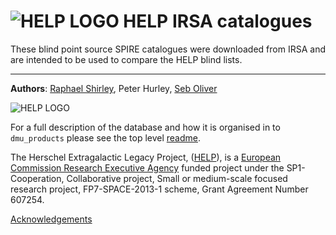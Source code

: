 # ![HELP LOGO](https://avatars1.githubusercontent.com/u/7880370?s=75&v=4) HELP IRSA catalogues


These blind point source SPIRE catalogues were downloaded from IRSA and are intended to be used to compare the HELP blind lists.
 
 -------------------------------------------------------------------------------

**Authors**: [Raphael Shirley](http://www.raphaelshirley.co.uk/), Peter Hurley, [Seb Oliver](http://www.sussex.ac.uk/profiles/91548)

 ![HELP LOGO](https://avatars1.githubusercontent.com/u/7880370?s=75&v=4)
 
For a full description of the database and how it is organised in to `dmu_products` please see the top level [readme](../readme.md).
 
The Herschel Extragalactic Legacy Project, ([HELP](http://herschel.sussex.ac.uk/)), is a [European Commission Research Executive Agency](https://ec.europa.eu/info/departments/research-executive-agency_en)
funded project under the SP1-Cooperation, Collaborative project, Small or medium-scale focused research project, FP7-SPACE-2013-1 scheme, Grant Agreement
Number 607254.

[Acknowledgements](http://herschel.sussex.ac.uk/acknowledgements)


